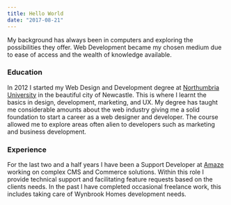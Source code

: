 ```yaml
---
title: Hello World
date: "2017-08-21"
---
```


My background has always been in computers and exploring the possibilities they offer. Web Development became my chosen medium due to ease of access and the wealth of knowledge available.

### Education

In 2012 I started my Web Design and Development degree at [Northumbria University](https://www.northumbria.ac.uk/) in the beautiful city of Newcastle. This is where I learnt the basics in design, development, marketing, and UX. My degree has taught me considerable amounts about the web industry giving me a solid foundation to start a career as a web designer and developer. The course allowed me to explore areas often alien to developers such as marketing and business development. 

### Experience

 For the last two and a half years I have been a Support Developer at [Amaze](https://www.amaze.com) working on complex CMS and Commerce solutions. Within this role I provide technical support and facilitating feature requests based on the clients needs. In the past I have completed occasional freelance work, this includes taking care of Wynbrook Homes development needs. 